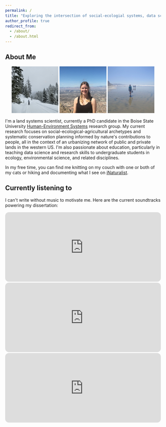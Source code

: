 ```yaml
---
permalink: /
title: "Exploring the intersection of social-ecologial systems, data science, and undergraduate education"
author_profile: true
redirect_from: 
  - /about/
  - /about.html
---
```


About Me
-----

<p align="middle">
  <img src="/images/CK_snowshoe.png" width="30%" alt="Carolyn is snowshoeing in a snowy forest."/>
  <img src="/images/LV_hike.png" width="30%" alt="Carolyn smiles at the top of a mountain. A bird's eye view of the city of Las Vegas is visible behind her."/> 
  <img src="/images/CK_beach.png" width="30%" alt="Carolyn walks on a beach carrying her hiking boots."/>
</p>

I'm a land systems scientist, currently a PhD candidate in the Boise State University [Human-Environment Systems](https://www.boisestate.edu/hes/) research group. My current research focuses on social-ecological-agricultural archetypes and systematic conservation planning informed by nature's contributions to people, all in the context of an urbanizing network of public and private lands in the western US. I'm also passionate about education, particularly in teaching data science and research skills to undergraduate students in ecology, environmental science, and related disciplines. 

In my free time, you can find me knitting on my couch with one or both of my cats or hiking and documenting what I see on [iNaturalist](https://www.inaturalist.org/people/qtcarolyn).

Currently listening to
-----

I can't write without music to motivate me. Here are the current soundtracks powering my dissertation:

<iframe style="border-radius:12px" src="https://open.spotify.com/embed/album/3TjU2yKwySPgoS0JhsGckG?utm_source=generator" width="100%" height="225" frameBorder="0" allowfullscreen="" allow="autoplay; clipboard-write; encrypted-media; fullscreen; picture-in-picture" loading="lazy"></iframe>

<iframe style="border-radius:12px" src="https://open.spotify.com/embed/album/1pDYxCrFTy971V4zaN5Anq?utm_source=generator" width="100%" height="225" frameBorder="0" allowfullscreen="" allow="autoplay; clipboard-write; encrypted-media; fullscreen; picture-in-picture" loading="lazy"></iframe>

<iframe style="border-radius:12px" src="https://open.spotify.com/embed/album/6nlUFeFAPjaDTA7A0VVwnO?utm_source=generator" width="100%" height="225" frameBorder="0" allowfullscreen="" allow="autoplay; clipboard-write; encrypted-media; fullscreen; picture-in-picture" loading="lazy"></iframe>

